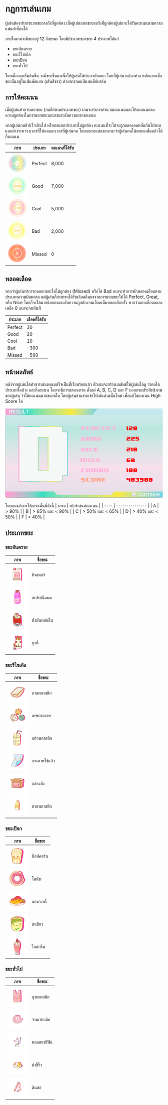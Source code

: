# กฎการเล่นเกม
ผู้เล่นต้องทำการแยกขยะลงถังที่ถูกต้อง เมื่อผู้เล่นแยกขยะลงถังที่ถูกต้องผู้เล่นจะได้รับคะแนนตามความแม่นยำที่กดได้

ภายในเกมจะมีขยะอยู่ 12 ลักษณะ โดยมีประเภทของขยะ 4 ประเภทได้แก่
- ขยะอันตราย
- ขยะรีไซเคิล
- ขยะเปียก
- ขยะทั่วไป

โดยเมื่อเกมเริ่มต้นขึ้น จะมีขยะขึ้นมาเพื่อให้ผู้เล่นได้ทำการคัดแยก โดยที่ผู้เล่นจะต้องทำการคัดแยกเมื่อขยะนั้นอยู่ในเส้นคัดแยก (เส้นสีขาว) ด้วยการกดแป้นบนคีย์บอร์ด

## การให้คะแนน
เมื่อผู้เล่นทำการแยกขยะ (กดคีย์ตามประเภทขยะ) เกมจะทำการคำนวณคะแนนและให้คะแนนตามความถูกต้องในการแยกขยะและตามระดับความยากของเกม

หากผู้เล่นกดช้า/เร็วเกินไป หรือกดแยกประเภทไม่ถูกต้อง คะแนนที่จะได้จะถูกลดลงลดหลั่นกันไปตามแตกต่างระหว่างเวลาที่ให้กดและเวลาที่ผู้เล่นกด โดยเกมจะแสดงสถานะว่าผู้เล่นกดโน้ตเพลงนั้นแล้วได้กี่คะแนน

| ภาพ                                             | ประเภท  | คะแนนที่ได้รับ |
| ----------------------------------------------- | ------- | ---------- |
| <img src="./img/score/perfect.png" height=64px> | Perfect | 8,000      |
| <img src="./img/score/good.png" height=64px>    | Good    | 7,000      |
| <img src="./img/score/cool.png" height=64px>    | Cool    | 5,000      |
| <img src="./img/score/bad.png" height=64px>     | Bad     | 2,000      |
| <img src="./img/score/missed.png" height=64px>  | Missed  | 0          |

## หลอดเลือด
หากว่าผู้เล่นทำการกดแยกขยะได้ไม่ถูกต้อง (Missed) หรือได้ Bad เกมจะทำการหักหลอดเลือดตามประเภทความผิดพลาด
แต่ผู้เล่นก็สามารถได้รับเลิอดคืนมาจากการแยกขยะให้ได้ Perfect, Great, หรือ Nice โดยก็จะได้มากน้อยตามระดับความถูกต้องจนเลือดเต็มหลอดอีกครั้ง
หากว่าแถบเลือดลดลงเหลือ 0 เกมจะจบทันที

| ประเภท  | เลือดที่ได้รับ |
| ------- | --------- |
| Perfect | 30        |
| Good    | 20        |
| Cool    | 10        |
| Bad     | -300      |
| Missed  | -500      |

## หน้าผลลัพธ์
หลังจากผู้เล่นได้ทำการเล่นเพลงเสร็จเป็นที่เรียบร้อยแล้ว ตัวเกมจะสร้างผลลัพธ์ให้ผู้เล่นได้ดู ว่ากดได้ประเภทใดบ้าง และกี่คะแนน โดยจะมีการแสดงเกรด ตั้งแต่ A, B, C, D และ F บอกตามประสิทธิภาพของผู้เล่น ว่าได้คะแนนมากขนาดใด โดยผู้เล่นสามารถเข้าไปเล่นด่านนั้นใหม่ เพื่อแก้ไขคะแนน High Score ได้

![](./img/Picture3.png)

โดยเกณฑ์การให้เกรดนั้นมีดังนี้
| เกรด | เปอร์เซนต์คะแนน   |
| ---- | --------------- |
| A    | > 90%           |
| B    | > 65% และ < 90% |
| C    | > 50% และ < 65% |
| D    | > 40% และ < 50% |
| F    | < 40%           |

## ประเภทขยะ
### ขยะอันตราย
| ภาพ                                                   | ชื่อขยะ     |
| ----------------------------------------------------- | --------- |
| <img src="./img/dangerous/thinner.png" height=64px>   | ทินเนอร์    |
| <img src="./img/dangerous/hairspray.png" height=64px> | สเปรย์ฉีดผม |
| <img src="./img/dangerous/lubricant.png" height=64px> | น้ำมันหล่อลื่น  |
| <img src="./img/dangerous/cigarette.png" height=64px> | บุหรี่       |

### ขยะรีไซเคิล
| ภาพ                                                     | ชื่อขยะ       |
| ------------------------------------------------------- | ----------- |
| <img src="./img/recycle/plasticbox.png" height=64px>    | ถาดพลาสติก   |
| <img src="./img/recycle/paperscrap.png" height=64px>    | เศษกระดาษ   |
| <img src="./img/recycle/plasticmug.png" height=64px>    | แก้วพลาสติก   |
| <img src="./img/recycle/paper.png" height=64px>         | กระดาษใช้แล้ว |
| <img src="./img/recycle/cartonbox.png" height=64px>     | กล่องลัง      |
| <img src="./img/recycle/plasticbottle.png" height=64px> | ขวดพลาสติก   |

### ขยะเปียก
| ภาพ                                            | ชื่อขยะ   |
| ---------------------------------------------- | ------- |
| <img src="./img/wet/popcorn.png" height=64px>  | ป๊อปคอร์น |
| <img src="./img/wet/donut.png" height=64px>    | โดนัท    |
| <img src="./img/wet/curry.png" height=64px>    | แกงกะหรี่ |
| <img src="./img/wet/tea.png" height=64px>      | ชาเขียว  |
| <img src="./img/wet/icecream.png" height=64px> | ไอศกรีม  |

### ขยะทั่วไป
| ภาพ                                                  | ชื่อขยะ     |
| ---------------------------------------------------- | --------- |
| <img src="./img/general/plasticbag.png" height=64px> | ถุงพลาสติก  |
| <img src="./img/general/ceramic.png" height=64px>    | จานเซรามิค |
| <img src="./img/general/toothpaste.png" height=64px> | หลอดยาสีฟัน |
| <img src="./img/general/rag.png" height=64px>        | ผ้าขี้ริ้ว     |
| <img src="./img/general/pencil.png" height=64px>     | ดินสอ      |

